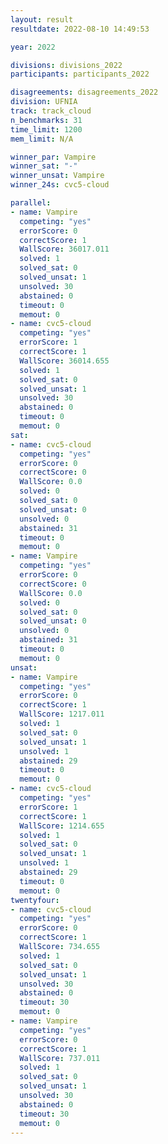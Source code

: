 ```yaml
---
layout: result
resultdate: 2022-08-10 14:49:53

year: 2022

divisions: divisions_2022
participants: participants_2022

disagreements: disagreements_2022
division: UFNIA
track: track_cloud
n_benchmarks: 31
time_limit: 1200
mem_limit: N/A

winner_par: Vampire
winner_sat: "-"
winner_unsat: Vampire
winner_24s: cvc5-cloud

parallel:
- name: Vampire
  competing: "yes"
  errorScore: 0
  correctScore: 1
  WallScore: 36017.011
  solved: 1
  solved_sat: 0
  solved_unsat: 1
  unsolved: 30
  abstained: 0
  timeout: 0
  memout: 0
- name: cvc5-cloud
  competing: "yes"
  errorScore: 1
  correctScore: 1
  WallScore: 36014.655
  solved: 1
  solved_sat: 0
  solved_unsat: 1
  unsolved: 30
  abstained: 0
  timeout: 0
  memout: 0
sat:
- name: cvc5-cloud
  competing: "yes"
  errorScore: 0
  correctScore: 0
  WallScore: 0.0
  solved: 0
  solved_sat: 0
  solved_unsat: 0
  unsolved: 0
  abstained: 31
  timeout: 0
  memout: 0
- name: Vampire
  competing: "yes"
  errorScore: 0
  correctScore: 0
  WallScore: 0.0
  solved: 0
  solved_sat: 0
  solved_unsat: 0
  unsolved: 0
  abstained: 31
  timeout: 0
  memout: 0
unsat:
- name: Vampire
  competing: "yes"
  errorScore: 0
  correctScore: 1
  WallScore: 1217.011
  solved: 1
  solved_sat: 0
  solved_unsat: 1
  unsolved: 1
  abstained: 29
  timeout: 0
  memout: 0
- name: cvc5-cloud
  competing: "yes"
  errorScore: 1
  correctScore: 1
  WallScore: 1214.655
  solved: 1
  solved_sat: 0
  solved_unsat: 1
  unsolved: 1
  abstained: 29
  timeout: 0
  memout: 0
twentyfour:
- name: cvc5-cloud
  competing: "yes"
  errorScore: 0
  correctScore: 1
  WallScore: 734.655
  solved: 1
  solved_sat: 0
  solved_unsat: 1
  unsolved: 30
  abstained: 0
  timeout: 30
  memout: 0
- name: Vampire
  competing: "yes"
  errorScore: 0
  correctScore: 1
  WallScore: 737.011
  solved: 1
  solved_sat: 0
  solved_unsat: 1
  unsolved: 30
  abstained: 0
  timeout: 30
  memout: 0
---
```

